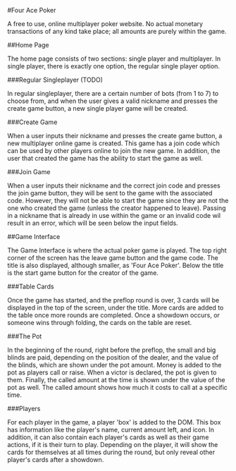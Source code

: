 #Four Ace Poker

A free to use, online multiplayer poker website. No actual monetary transactions of any kind take place; all amounts are purely within the game.

##Home Page

The home page consists of two sections: single player and multiplayer. In single player, there is exactly one option, the regular single player option. 

###Regular Singleplayer (TODO)

In regular singleplayer, there are a certain number of bots (from 1 to 7) to choose from, and when the user gives a valid nickname and presses the create game button, a new single player game will be created. 

###Create Game

When a user inputs their nickname and presses the create game button, a new multiplayer online game is created. This game has a join code which can be used by other players online to join the new game. In addition, the user that created the game has the ability to start the game as well.

###Join Game

When a user inputs their nickname and the correct join code and presses the join game button, they will be sent to the game with the associated code. However, they will not be able to start the game since they are not the one who created the game (unless the creator happened to leave). Passing in a nickname that is already in use within the game or an invalid code wil result in an error, which will be seen below the input fields.

##Game Interface

The Game Interface is where the actual poker game is played. The top right corner of the screen has the leave game button and the game code. The title is also displayed, although smaller, as 'Four Ace Poker'. Below the title is the start game button for the creator of the game. 

###Table Cards

Once the game has started, and the preflop round is over, 3 cards will be displayed in the top of the screen, under the title. More cards are added to the table once more rounds are completed. Once a showdown occurs, or someone wins through folding, the cards on the table are reset.

###The Pot 

In the beginning of the round, right before the preflop, the small and big blinds are paid, depending on the position of the dealer, and the value of the blinds, which are shown under the pot amount. Money is added to the pot as players call or raise. When a victor is declared, the pot is given to them. Finally, the called amount at the time is shown under the value of the pot as well. The called amount shows how much it costs to call at a specific time.

###Players

For each player in the game, a player 'box' is added to the DOM. This box has information like the player's name, current amount left, and icon. In addition, it can also contain each player's cards as well as their game actions, if it is their turn to play. Depending on the player, it will show the cards for themselves at all times during the round, but only reveal other player's cards after a showdown.